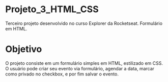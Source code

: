 # Projeto_3_HTML_CSS
Terceiro projeto desenvolvido no curso Explorer da Rocketseat. Formulário em HTML.

# Objetivo
O projeto consiste em um formulário simples em HTML, estilizado em CSS. 
O usuário pode criar seu evento via formulário, agendar a data, marcar como privado no checkbox, e por fim salvar o evento.
